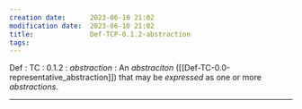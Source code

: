 ```yaml
---
creation date:		2023-06-10 21:02
modification date:	2023-06-10 21:02
title: 				Def-TCP-0.1.2-abstraction
tags:
---
```

Def : TC : 0.1.2 : $abstraction$ : An $abstraciton$ ([[Def-TC-0.0-representative_abstraction]]) that may be $expressed$ as one or more $abstractions$.

---
[^1]: : [[Notes on abstraction]]